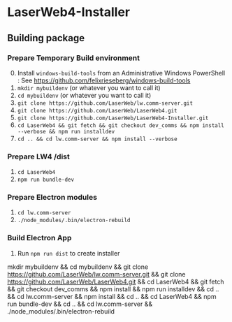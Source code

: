 # LaserWeb4-Installer

## Building package

### Prepare Temporary Build environment
0.  Install `windows-build-tools` from an Administrative Windows PowerShell : See https://github.com/felixrieseberg/windows-build-tools
1.  `mkdir mybuildenv` (or whatever you want to call it)
2.  `cd mybuildenv` (or whatever you want to call it)
3.  `git clone https://github.com/LaserWeb/lw.comm-server.git`
4.  `git clone https://github.com/LaserWeb/LaserWeb4.git`
5.  `git clone https://github.com/LaserWeb/LaserWeb4-Installer.git`
6.  `cd LaserWeb4 && git fetch && git checkout dev_comms && npm install  --verbose && npm run installdev`
7.  `cd .. && cd lw.comm-server && npm install --verbose`

### Prepare LW4 /dist
1.  `cd LaserWeb4`
2.  `npm run bundle-dev`

### Prepare Electron modules
1. `cd lw.comm-server`
2. `./node_modules/.bin/electron-rebuild`

### Build Electron App
1.   Run `npm run dist` to create installer


mkdir mybuildenv && cd mybuildenv && git clone https://github.com/LaserWeb/lw.comm-server.git && git clone https://github.com/LaserWeb/LaserWeb4.git && cd LaserWeb4 && git fetch && git checkout dev_comms && npm install && npm run installdev && cd .. && cd lw.comm-server && npm install && cd .. && cd LaserWeb4 && npm run bundle-dev && cd .. && cd lw.comm-server && ./node_modules/.bin/electron-rebuild
